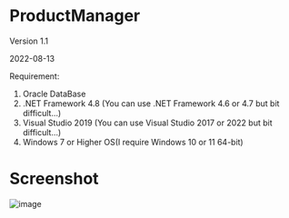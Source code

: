 # ProductManager

Version 1.1

2022-08-13

Requirement: 
1. Oracle DataBase
2. .NET Framework 4.8 (You can use .NET Framework 4.6 or 4.7 but bit difficult...) 
3. Visual Studio 2019 (You can use Visual Studio 2017 or 2022 but bit difficult...) 
4. Windows 7 or Higher OS(I require Windows 10 or 11 64-bit) 

# Screenshot

![image](https://user-images.githubusercontent.com/58511486/184287267-f679a5cb-172a-4600-900f-230e11526c17.png)



